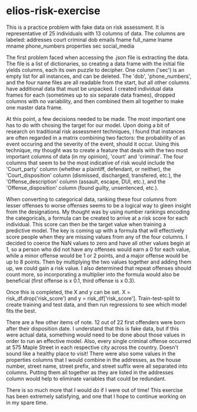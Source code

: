 # elios-risk-exercise

  This is a practice problem with fake data on risk assessment. It is representative of 25 individuals with 13 columns of data. The columns are labeled:
      addresses
      court
      criminal
      dob
      emails
      fname
      full_name
      lname
      mname
      phone_numbers
      properties
      sec
      social_media

  The first problem faced when accessing the .json file is extracting the data. The file is a list of dictionaries, so creating a data frame with the initial file yields columns, each its own puzzle to decipher. One column ('sec') is an empty list for all instances, and can be deleted. The 'dob', 'phone_numbers', and the four name files are all readable from the start, but all other columns have additional data that must be unpacked. I created individual data frames for each (sometimes up to six separate data frames), dropped columns with no variability, and then combined them all together to make one master data frame.
  
  At this point, a few decisions needed to be made. The most important one has to do with chosing the target for our model. Upon doing a bit of research on traditional risk assessment techniques, I found that instances are often regarded in a matrix combining two factors:  the probability of an event occuring and the severity of the event, should it occur. Using this technique, my thought was to create a feature that deals with the two most important columns of data (in my opinion), 'court' and 'criminal'. The four columns that seem to be the most indicative of risk would include the 'Court_party' column (whether a plaintiff, defendant, or neither), the 'Court_disposition' column (dismissed, discharged, transfered, etc.), the 'Offense_description' column (assault, escape, DUI, etc.), and the 'Offense_disposition' column (found guilty, unsentenced, etc.).

  When converting to categorical data, ranking these four columns from lesser offenses to worse offenses seems to be a logical way to gleen insight from the designations. My thought was by using number rankings encoding the categoricals, a formula can be created to arrive at a risk score for each individual. This score can then be the target value when training a predictive model. The key is coming up with a formula that will effectively score people when they are missing values from any of the four columns. I decided to coerce the NaN values to zero and have all other values begin at 1, so a person who did not have any offenses would earn a 0 for each value, while a minor offense would be 1 or 2 points, and a major offense would be up to 8 points. Then by multiplying the two values together and adding them up, we could gain a risk value. I also determined that repeat offenses should count more, so incorporating a multiplier into the formula would also be beneficial (first offense is x 0.1, third offense is x 0.3).
  
  Once this is completed, the X and y can be set. X = risk_df.drop('risk_score') and y = risk_df['risk_score']. Train-test-split to create training and test data, and then run regressions to see which model fits the best.
  
  There are a few other items of note. 12 out of 22 first offenders were born after their disposition date. I understand that this is fake data, but if this were actual data, something would need to be done about those values in order to run an effective model. Also, every single criminal offense occurred at 575 Maple Street in each respective city across the country. Doesn't sound like a healthy place to visit! There were also some values in the properties columns that I would combine in the addresses, as the house number, street name, street prefix, and street suffix were all separated into columns. Putting them all together as they are listed in the addresses column would help to eliminate variables that could be redundant.
  
  There is so much more that I would do if I were out of time! This exercise has been extremely satisfying, and one that I hope to continue working on in my spare time.
